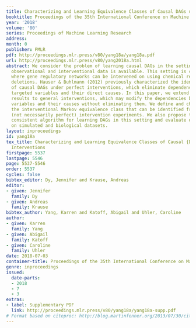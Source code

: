 ```yaml
---
title: Characterizing and Learning Equivalence Classes of Causal DAGs under Interventions
booktitle: Proceedings of the 35th International Conference on Machine Learning
year: '2018'
volume: '80'
series: Proceedings of Machine Learning Research
address: 
month: 0
publisher: PMLR
pdf: http://proceedings.mlr.press/v80/yang18a/yang18a.pdf
url: http://proceedings.mlr.press/v80/yang2018a.html
abstract: We consider the problem of learning causal DAGs in the setting where both
  observational and interventional data is available. This setting is common in biology,
  where gene regulatory networks can be intervened on using chemical reagents or gene
  deletions. Hauser & Buhlmann (2012) previously characterized the identifiability
  of causal DAGs under perfect interventions, which eliminate dependencies between
  targeted variables and their direct causes. In this paper, we extend these identifiability
  results to general interventions, which may modify the dependencies between targeted
  variables and their causes without eliminating them. We define and characterize
  the interventional Markov equivalence class that can be identified from general
  (not necessarily perfect) intervention experiments. We also propose the first provably
  consistent algorithm for learning DAGs in this setting and evaluate our algorithm
  on simulated and biological datasets.
layout: inproceedings
id: yang18a
tex_title: Characterizing and Learning Equivalence Classes of Causal {DAG}s under
  Interventions
firstpage: 5537
lastpage: 5546
page: 5537-5546
order: 5537
cycles: false
bibtex_editor: Dy, Jennifer and Krause, Andreas
editor:
- given: Jennifer
  family: Dy
- given: Andreas
  family: Krause
bibtex_author: Yang, Karren and Katoff, Abigail and Uhler, Caroline
author:
- given: Karren
  family: Yang
- given: Abigail
  family: Katoff
- given: Caroline
  family: Uhler
date: 2018-07-03
container-title: Proceedings of the 35th International Conference on Machine Learning
genre: inproceedings
issued:
  date-parts:
  - 2018
  - 7
  - 3
extras:
- label: Supplementary PDF
  link: http://proceedings.mlr.press/v80/yang18a/yang18a-supp.pdf
# Format based on citeproc: http://blog.martinfenner.org/2013/07/30/citeproc-yaml-for-bibliographies/
---
```

